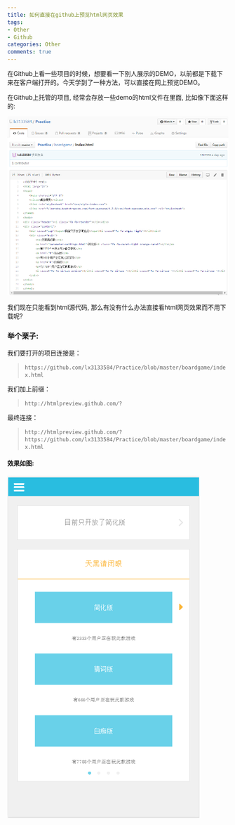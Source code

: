 ```yaml
---
title: 如何直接在github上预览html网页效果
tags: 
- Other
- Github
categories: Other
comments: true
---
```

在Github上看一些项目的时候，想要看一下别人展示的DEMO，以前都是下载下来在客户端打开的。今天学到了一种方法，可以直接在网上预览DEMO。

在Github上托管的项目, 经常会存放一些demo的html文件在里面, 比如像下面这样的:

![](如何直接在github上预览html网页效果/2-1.png)

我们现在只能看到html源代码, 那么有没有什么办法直接看html网页效果而不用下载呢?

### 举个栗子:

我们要打开的项目连接是：
>`https://github.com/lx3133584/Practice/blob/master/boardgame/index.html`

我们加上前缀：
>`http://htmlpreview.github.com/?`

最终连接：
>`http://htmlpreview.github.com/?https://github.com/lx3133584/Practice/blob/master/boardgame/index.html`

#### 效果如图:
![](如何直接在github上预览html网页效果/2-2.png)
